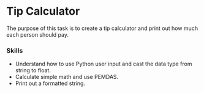 # Tip Calculator
The purpose of this task is to create a tip calculator and print out how much each person should pay.

### Skills
- Understand how to use Python user input and cast the data type from string to float.
- Calculate simple math and use PEMDAS.
- Print out a formatted string.
